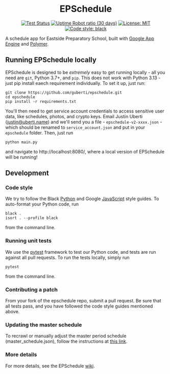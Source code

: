 <h1 align="center">EPSchedule</h2>

<p align="center">
<a href="https://github.com/guberti/epschedule/actions"><img alt="Test Status" src="https://github.com/guberti/epschedule/workflows/tests/badge.svg?branch=master"></a>
<a href="https://stats.uptimerobot.com/6m9K2UoPpz"><img alt="Uptime Robot ratio (30 days)" src="https://img.shields.io/uptimerobot/ratio/m783284473-f52bd1a250d8d4f68453f24d"></a>
<a href="https://github.com/guberti/epschedule/blob/master/LICENSE"><img alt="License: MIT" src="https://img.shields.io/badge/License-MIT-yellow.svg"></a>
<a href="https://github.com/psf/black"><img alt="Code style: black" src="https://img.shields.io/badge/code%20style-black-000000.svg"></a>
</p>

A schedule app for Eastside Preparatory School, built with [Google App Engine](https://cloud.google.com/appengine) and [Polymer](https://polymer-project.org).

## Running EPSchedule locally

EPSchedule is designed to be _extremely_ easy to get running locally - all you need are `git`, Python 3.7+, and `pip`. This does not work with Python 3.13 - just pip install eaech requirement individually. To set it up, just run:

```
git clone https://github.com/guberti/epschedule.git
cd epschedule
pip install -r requirements.txt
```

You'll then need to get service account credentials to access sensitive user data, like schedules, photos, and crypto keys. Email Justin Uberti (justin@uberti.name) and we'll send you a file - `epschedule-v2-xxxx.json` - which should be renamed to `service_account.json` and put in your `epschedule` folder. Then, just run

`python main.py`

and navigate to http://localhost:8080/, where a local version of EPSchedule will be running!

## Development

### Code style

We try to follow the Black [Python](https://black.readthedocs.io/en/stable/the_black_code_style/current_style.html) and Google [JavaScript](https://google.github.io/styleguide/javascriptguide.xml) style guides. To auto-format your Python code, run

```
black .
isort . --profile black
```

from the command line.

### Running unit tests

We use the [pytest](https://docs.pytest.org/en/stable/index.html) framework to test our Python code, and tests are run against all pull requests. To run the tests locally, simply run

`pytest`

from the command line.

### Contributing a patch

From your fork of the epschedule repo, submit a pull request. Be sure that all tests pass, and you have followed the code style guides mentioned above.

### Updating the master schedule

To recrawl or manually adjust the master period schedule (master_schedule.json), follow the instructions at [this link](https://github.com/guberti/epschedule/wiki/How-to-Crawl-schedules).

### More details

For more details, see the EPSchedule [wiki](https://github.com/guberti/epschedule/wiki).
